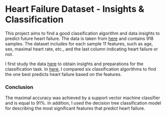 # Heart Failure Dataset - Insights & Classification

This project aims to find a good classification algorithm and data insights to predict future heart failure. 
The data is taken from [here](https://www.kaggle.com/fedesoriano/heart-failure-prediction) and contains 918 samples. The dataset includes for each sample 11 features, such as age, sex, maximal heart rate, etc., and the last column indicating heart failure or not.

I first study the data [here](https://github.com/anatlevari/HeartFailureClassification/blob/main/Heart%20Failure%20Insights.ipynb) to obtain insights and preparations for the classification task.
In [here](https://github.com/anatlevari/HeartFailureClassification/blob/main/Heart%20Failure%20-%20Classification.ipynb), I compared six classification algorithms to find the one best predicts heart failure based on the features.  

### Conclusion
The maximal accuracy was achieved by a support vector machine classifier and is equal to 91%. In addition, I used the decision tree classification model for describing the most significant features that predict heart failure.



